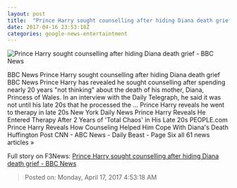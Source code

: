```yaml
---
layout: post
title:  "Prince Harry sought counselling after hiding Diana death grief - BBC News"
date: 2017-04-16 23:53:18Z
categories: google-news-entertaintment
---
```


![Prince Harry sought counselling after hiding Diana death grief - BBC News](https://ichef-1.bbci.co.uk/news/1024/cpsprodpb/7306/production/_95664492_harry_pa.jpg)

BBC News Prince Harry sought counselling after hiding Diana death grief BBC News Prince Harry has revealed he sought counselling after spending nearly 20 years "not thinking" about the death of his mother, Diana, Princess of Wales. In an interview with the Daily Telegraph, he said it was not until his late 20s that he processed the ... Prince Harry reveals he went to therapy in late 20s New York Daily News Prince Harry Reveals He Entered Therapy After 2 Years of 'Total Chaos' in His Late 20s PEOPLE.com Prince Harry Reveals How Counseling Helped Him Cope With Diana's Death Huffington Post CNN - ABC News - Daily Beast - Page Six all 61 news articles »


Full story on F3News: [Prince Harry sought counselling after hiding Diana death grief - BBC News](http://www.f3nws.com/n/edaDRE)

> Posted on: Monday, April 17, 2017 4:53:18 AM
